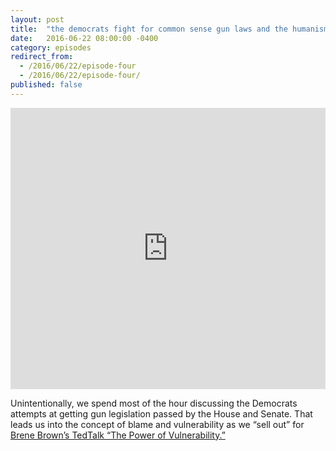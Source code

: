 ```yaml
---
layout: post
title:  "the democrats fight for common sense gun laws and the humanism of the blame game"
date:   2016-06-22 08:00:00 -0400
category: episodes
redirect_from:
  - /2016/06/22/episode-four
  - /2016/06/22/episode-four/
published: false
---
```

<iframe width="100%" height="450" scrolling="no" frameborder="no" src="https://w.soundcloud.com/player/?url=https%3A//api.soundcloud.com/tracks/270402133&amp;auto_play=false&amp;hide_related=false&amp;show_comments=true&amp;show_user=true&amp;show_reposts=false&amp;visual=true"></iframe>

Unintentionally, we spend most of the hour discussing the Democrats attempts at getting gun legislation passed by the House and Senate. That leads us into the concept of blame and vulnerability as we “sell out” for [Brene Brown’s TedTalk “The Power of Vulnerability.”](https://www.ted.com/talks/brene_brown_on_vulnerability?language=en)
